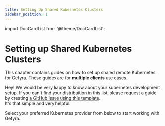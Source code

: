 ```yaml
---
title: Setting Up Shared Kubernetes Clusters
sidebar_position: 1
---
```


import DocCardList from '@theme/DocCardList';


# Setting up Shared Kubernetes Clusters
This chapter contains guides on how to set up shared remote Kubernetes for Gefyra. These guides are for **multiple clients**
use cases.



Hey! We would be very happy to know about your Kubernetes development setup. If you can't find your distribuition in this
list, please request a guide by creating [a GitHub issue using this template](https://github.com/gefyrahq/gefyra/issues/new?assignees=&labels=enhancement&template=guide-request.md&title=%5BGuide+request%5D%3A+).  
It's that simple and very helpful.  

Select your preferred Kubernetes provider from below to start working with Gefyra.

<DocCardList />

